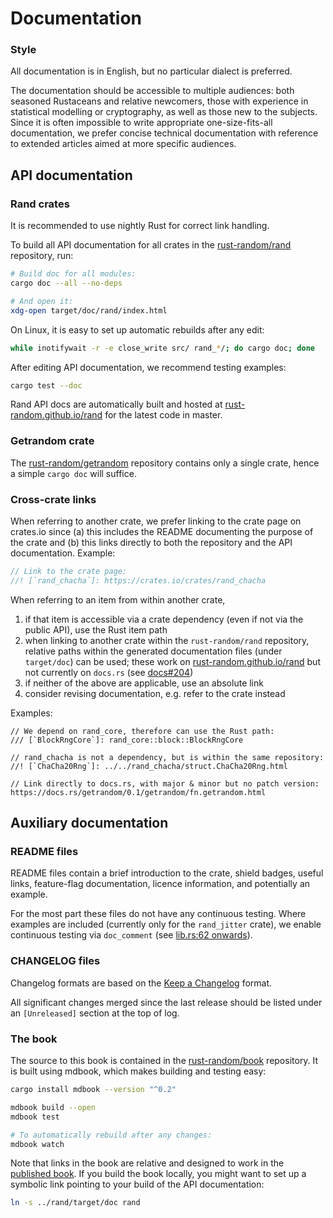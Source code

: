 # Documentation

### Style

All documentation is in English, but no particular dialect is preferred.

The documentation should be accessible to multiple audiences: both seasoned
Rustaceans and relative newcomers, those with experience in statistical
modelling or cryptography, as well as those new to the subjects. Since it is
often impossible to write appropriate one-size-fits-all documentation, we
prefer concise technical documentation with reference to extended articles
aimed at more specific audiences.

## API documentation

### Rand crates

It is recommended to use nightly Rust for correct link handling.

To build all API documentation for all crates in the
[rust-random/rand](https://github.com/rust-random/rand) repository, run:

```sh
# Build doc for all modules:
cargo doc --all --no-deps

# And open it:
xdg-open target/doc/rand/index.html
```

On Linux, it is easy to set up automatic rebuilds after any edit:
```sh
while inotifywait -r -e close_write src/ rand_*/; do cargo doc; done
```

After editing API documentation, we recommend testing examples:

```sh
cargo test --doc
```

Rand API docs are automatically built and hosted at
[rust-random.github.io/rand] for the latest code in master.

### Getrandom crate

The [rust-random/getrandom](https://github.com/rust-random/getrandom)
repository contains only a single crate, hence a simple `cargo doc` will
suffice.

### Cross-crate links

When referring to another crate, we prefer linking to the crate page on
crates.io since (a) this includes the README documenting the purpose of the
crate and (b) this links directly to both the repository and the API
documentation. Example:

```rust
// Link to the crate page:
//! [`rand_chacha`]: https://crates.io/crates/rand_chacha
```

When referring to an item from within another crate,

1.  if that item is accessible via a crate dependency (even if not via the
    public API), use the Rust item path
2.  when linking to another crate within the `rust-random/rand` repository,
    relative paths within the generated documentation files (under `target/doc`)
    can be used; these work on [rust-random.github.io/rand] but not
    currently on `docs.rs` (see [docs#204])
3.  if neither of the above are applicable, use an absolute link
4.  consider revising documentation, e.g. refer to the crate instead

Examples:

```
// We depend on rand_core, therefore can use the Rust path:
/// [`BlockRngCore`]: rand_core::block::BlockRngCore

// rand_chacha is not a dependency, but is within the same repository:
//! [`ChaCha20Rng`]: ../../rand_chacha/struct.ChaCha20Rng.html

// Link directly to docs.rs, with major & minor but no patch version:
https://docs.rs/getrandom/0.1/getrandom/fn.getrandom.html
```

## Auxiliary documentation

### README files

README files contain a brief introduction to the crate, shield badges, useful
links, feature-flag documentation, licence information, and potentially an
example.

For the most part these files do not have any continuous testing.
Where examples are included (currently only for the `rand_jitter` crate),
we enable continuous testing via `doc_comment` (see
[lib.rs:62 onwards](https://github.com/rust-random/rand/blob/master/rand_jitter/src/lib.rs#L62)).

### CHANGELOG files

Changelog formats are based on the
[Keep a Changelog](http://keepachangelog.com/en/1.0.0/) format.

All significant changes merged since the last release should be listed under an
`[Unreleased]` section at the top of log.

### The book

The source to this book is contained in the
[rust-random/book](https://github.com/rust-random/book) repository.
It is built using mdbook, which makes building and testing easy:

```sh
cargo install mdbook --version "^0.2"

mdbook build --open
mdbook test

# To automatically rebuild after any changes:
mdbook watch
```

Note that links in the book are relative and designed to work in the
[published book](https://rust-random.github.io/book/). If you build the book
locally, you might want to set up a symbolic link pointing to your build of the
API documentation:
```sh
ln -s ../rand/target/doc rand
```

[rust-random.github.io/rand]: https://rust-random.github.io/rand
[docs#204]: https://github.com/rust-lang/docs.rs/issues/204
